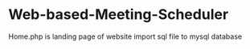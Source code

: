 # Web-based-Meeting-Scheduler
Home.php is landing page of website
import sql file to mysql database
